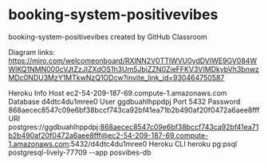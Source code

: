 # booking-system-positivevibes
booking-system-positivevibes created by GitHub Classroom

Diagram links:
https://miro.com/welcomeonboard/RXlNN2V0TTlWVU0ydDVIWE9GV084WWlKQ1NMN000cVJtZzJIZXdOS1h3Um5JbjZZN0ZieFFKV3VIMDkybVh3bnwzMDc0NDU3MzY1MTkwNzQ1ODcw?invite_link_id=930464750587


Heroku Info
Host
    ec2-54-209-187-69.compute-1.amazonaws.com
Database
    d4dtc4du1mree0
User
    ggdbuahlhppdpj
Port
    5432
Password
    868aecec8547c09e6bf38bccf743ca92bf41ea71b2b490af20f0472a6aee8fff
URI
    postgres://ggdbuahlhppdpj:868aecec8547c09e6bf38bccf743ca92bf41ea71b2b490af20f0472a6aee8fff@ec2-54-209-187-69.compute-1.amazonaws.com:5432/d4dtc4du1mree0
Heroku CLI
    heroku pg:psql postgresql-lively-77709 --app posvibes-db
